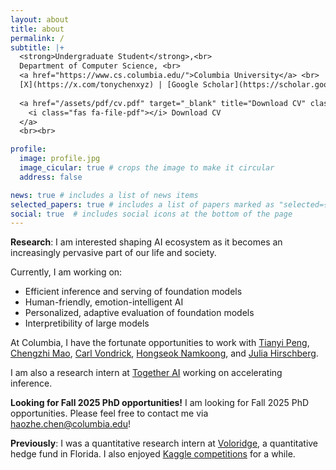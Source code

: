 ```yaml
---
layout: about
title: about
permalink: /
subtitle: |+
  <strong>Undergraduate Student</strong>,<br>
  Department of Computer Science, <br>
  <a href="https://www.cs.columbia.edu/">Columbia University</a> <br>
  [X](https://x.com/tonychenxyz) | [Google Scholar](https://scholar.google.com/citations?user=qIy1aRQAAAAJ&hl=en).  <br>
  
  <a href="/assets/pdf/cv.pdf" target="_blank" title="Download CV" class="cv-icon">
    <i class="fas fa-file-pdf"></i> Download CV
  </a>
  <br><br>

profile:
  image: profile.jpg
  image_cicular: true # crops the image to make it circular
  address: false

news: true # includes a list of news items
selected_papers: true # includes a list of papers marked as "selected={true}"
social: true  # includes social icons at the bottom of the page
---
```


**Research**: I am interested shaping AI ecosystem as it becomes an increasingly pervasive part of our life and society. 

Currently, I am working on:
- Efficient inference and serving of foundation models
- Human-friendly, emotion-intelligent AI
- Personalized, adaptive evaluation of foundation models
- Interpretibility of large models

At Columbia, I have the fortunate opportunities to work with [Tianyi Peng](https://tianyipeng.github.io/), [Chengzhi Mao](http://www.cs.columbia.edu/~mcz/), [Carl Vondrick](https://www.cs.columbia.edu/~vondrick/), [Hongseok Namkoong](https://hsnamkoong.github.io/), and [Julia Hirschberg](http://www.cs.columbia.edu/~julia/).

I am also a research intern at [Together AI](https://www.together.ai/) working on accelerating inference.


**Looking for Fall 2025 PhD opportunities!**
I am looking for Fall 2025 PhD opportunities. Please feel free to contact me via [haozhe.chen@columbia.edu](mailto:haozhe.chen@columbia.edu)!



**Previously**: I was a quantitative research intern at [Voloridge](https://www.voloridge.com/), a quantitative hedge fund in Florida. I also enjoyed [Kaggle competitions](https://www.kaggle.com/tonychenxyz) for a while.
